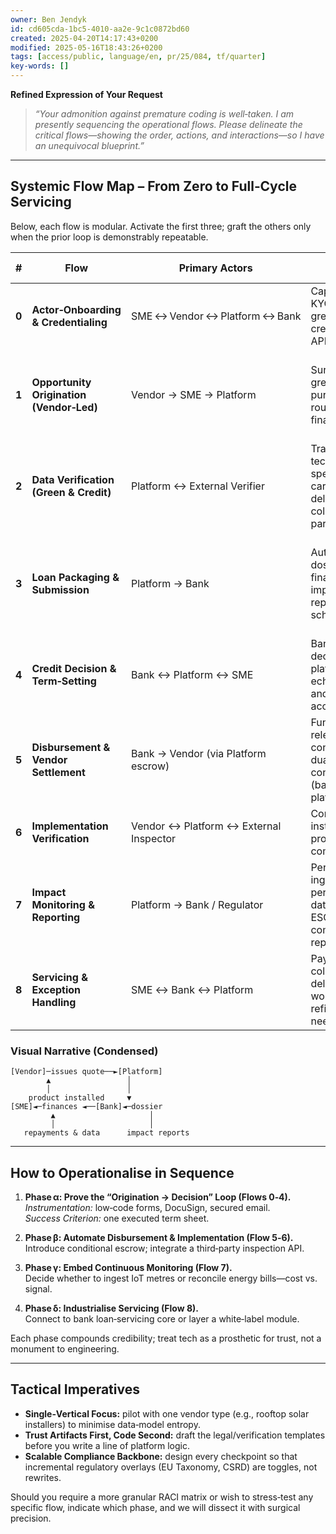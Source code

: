 ```yaml
---
owner: Ben Jendyk
id: cd605cda-1bc5-4010-aa2e-9c1c0872bd60
created: 2025-04-20T14:17:43+0200
modified: 2025-05-16T18:43:26+0200
tags: [access/public, language/en, pr/25/084, tf/quarter]
key-words: []
---
```


**Refined Expression of Your Request**

> *“Your admonition against premature coding is well‑taken. I am presently sequencing the operational flows. Please delineate the critical flows—showing the order, actions, and interactions—so I have an unequivocal blueprint.”*

---

## Systemic Flow Map – From Zero to Full‑Cycle Servicing

Below, each flow is modular.  Activate the first three; graft the others only when the prior loop is demonstrably repeatable.

| # | Flow | Primary Actors | Purpose | Trust Checkpoints |
|---|------|----------------|---------|-------------------|
| **0** | **Actor‑Onboarding & Credentialing** | SME ↔ Vendor ↔ Platform ↔ Bank | Capture KYC/KYB, green credentials, API contracts. | ‑ Digital identity & AML<br>‑ Green‑product certification |
| **1** | **Opportunity Origination (Vendor‑Led)** | Vendor → SME → Platform | Surface a green‑asset purchase and route it into financing. | ‑ Vendor issues tamper‑proof quote<br>‑ SME signs data‑sharing consent |
| **2** | **Data Verification (Green & Credit)** | Platform ↔ External Verifier | Translate technical specs into (a) carbon‑impact delta, (b) collateral parameters. | ‑ Third‑party attestation tokens<br>‑ Immutable audit log |
| **3** | **Loan Packaging & Submission** | Platform → Bank | Auto‑compile dossier: SME financials, impact model, repayment schedule. | ‑ Cryptographic checksum on dossier<br>‑ Timestamped submission receipt |
| **4** | **Credit Decision & Term‑Setting** | Bank ↔ Platform ↔ SME | Bank renders decision; platform echoes terms and captures acceptance. | ‑ E‑signature & IP‑stamped acceptance |
| **5** | **Disbursement & Vendor Settlement** | Bank → Vendor (via Platform escrow) | Funds released, conditional on dual confirmation (bank & platform). | ‑ Escrow smart contract or safeguarded account |
| **6** | **Implementation Verification** | Vendor ↔ Platform ↔ External Inspector | Confirm asset installation / project completion. | ‑ Geo‑tagged photo + inspector report |
| **7** | **Impact Monitoring & Reporting** | Platform → Bank / Regulator | Periodic ingestion of performance data; generate ESG compliance reports. | ‑ Automated IoT or invoice feeds<br>‑ Integrity hash chains |
| **8** | **Servicing & Exception Handling** | SME ↔ Bank ↔ Platform | Payment collection, delinquency workflow, refinancing if needed. | ‑ Real‑time repayment telemetry |

### Visual Narrative (Condensed)

```
[Vendor]─issues quote──►[Platform]
        ▲                 │
        │                 │
    product installed     ▼
[SME]◄─finances ◄──[Bank]◄─dossier
         ▲                     │
         │                     │
   repayments & data      impact reports
```

---

## How to Operationalise in Sequence

1. **Phase α: Prove the “Origination → Decision” Loop (Flows 0‑4).**  
   *Instrumentation:* low‑code forms, DocuSign, secured email.  
   *Success Criterion:* one executed term sheet.

2. **Phase β: Automate Disbursement & Implementation (Flow 5‑6).**  
   Introduce conditional escrow; integrate a third‑party inspection API.

3. **Phase γ: Embed Continuous Monitoring (Flow 7).**  
   Decide whether to ingest IoT metres or reconcile energy bills—cost vs. signal.

4. **Phase δ: Industrialise Servicing (Flow 8).**  
   Connect to bank loan‑servicing core or layer a white‑label module.

Each phase compounds credibility; treat tech as a prosthetic for trust, not a monument to engineering.

---

## Tactical Imperatives

- **Single‑Vertical Focus:** pilot with one vendor type (e.g., rooftop solar installers) to minimise data‑model entropy.  
- **Trust Artifacts First, Code Second:** draft the legal/verification templates before you write a line of platform logic.  
- **Scalable Compliance Backbone:** design every checkpoint so that incremental regulatory overlays (EU Taxonomy, CSRD) are toggles, not rewrites.

Should you require a more granular RACI matrix or wish to stress‑test any specific flow, indicate which phase, and we will dissect it with surgical precision.